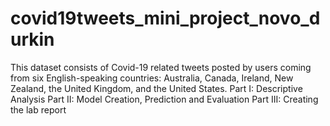 # covid19tweets_mini_project_novo_durkin
This dataset consists of Covid-19 related tweets posted  by users coming  from six  English-speaking  countries:  Australia,  Canada,  Ireland,  New  Zealand,  the  United  Kingdom, and the United States.
Part I: Descriptive Analysis
Part II: Model Creation, Prediction and Evaluation
Part III: Creating the lab report
